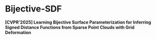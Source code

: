 # Bijective-SDF
****[CVPR'2025] Learning Bijective Surface Parameterization for Inferring Signed Distance Functions from Sparse Point Clouds with Grid Deformation****
